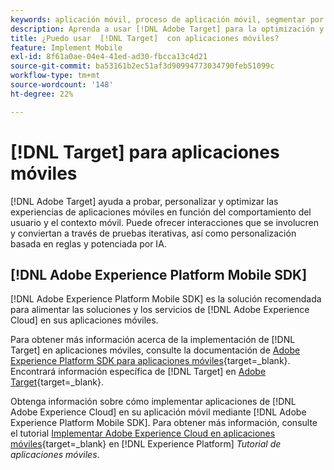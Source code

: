 ```yaml
---
keywords: aplicación móvil, proceso de aplicación móvil, segmentar por aplicación móvil, ubicaciones de segmentación por móvil, métricas de éxito de aplicaciones móviles
description: Aprenda a usar [!DNL Adobe Target] para la optimización y personalización de aplicaciones móviles, con pruebas iterativas y personalización basada en reglas y potenciada por IA.
title: ¿Puedo usar  [!DNL Target]  con aplicaciones móviles?
feature: Implement Mobile
exl-id: 8f61a0ae-04e4-41ed-ad30-fbcca13c4d21
source-git-commit: ba53161b2ec51af3d90994773034790feb51099c
workflow-type: tm+mt
source-wordcount: '148'
ht-degree: 22%

---
```


# [!DNL Target] para aplicaciones móviles

[!DNL Adobe Target] ayuda a probar, personalizar y optimizar las experiencias de aplicaciones móviles en función del comportamiento del usuario y el contexto móvil. Puede ofrecer interacciones que se involucren y conviertan a través de pruebas iterativas, así como personalización basada en reglas y potenciada por IA.

## [!DNL Adobe Experience Platform Mobile SDK]

[!DNL Adobe Experience Platform Mobile SDK] es la solución recomendada para alimentar las soluciones y los servicios de [!DNL Adobe Experience Cloud] en sus aplicaciones móviles.

Para obtener más información acerca de la implementación de [!DNL Target] en aplicaciones móviles, consulte la documentación de [Adobe Experience Platform SDK para aplicaciones móviles](https://developer.adobe.com/client-sdks/documentation/){target=_blank}. Encontrará información específica de [!DNL Target] en [Adobe Target](https://developer.adobe.com/client-sdks/documentation/adobe-target/){target=_blank}.

Obtenga información sobre cómo implementar aplicaciones de [!DNL Adobe Experience Cloud] en su aplicación móvil mediante [!DNL Adobe Experience Platform Mobile SDK]. Para obtener más información, consulte el tutorial [Implementar Adobe Experience Cloud en aplicaciones móviles](https://experienceleague.adobe.com/docs/platform-learn/implement-mobile-sdk/overview.html?lang=es){target=_blank} en [!DNL Experience Platform] *Tutorial de aplicaciones móviles*.
